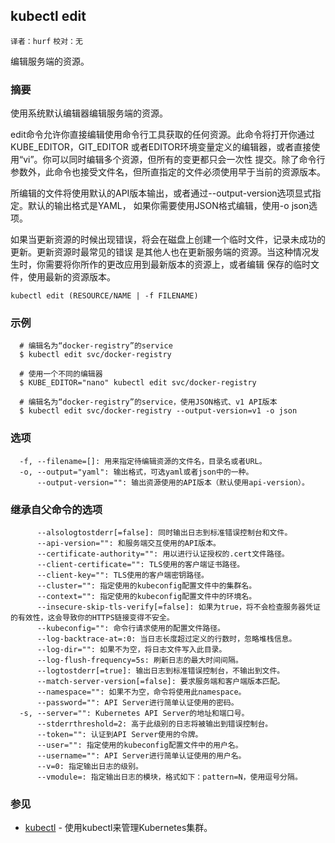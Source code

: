 ## kubectl edit
`译者：hurf` `校对：无`


编辑服务端的资源。

### 摘要

使用系统默认编辑器编辑服务端的资源。

edit命令允许你直接编辑使用命令行工具获取的任何资源。此命令将打开你通过KUBE_EDITOR，GIT_EDITOR
或者EDITOR环境变量定义的编辑器，或者直接使用“vi”。你可以同时编辑多个资源，但所有的变更都只会一次性
提交。除了命令行参数外，此命令也接受文件名，但所直指定的文件必须使用早于当前的资源版本。

所编辑的文件将使用默认的API版本输出，或者通过--output-version选项显式指定。默认的输出格式是YAML，
如果你需要使用JSON格式编辑，使用-o json选项。

如果当更新资源的时候出现错误，将会在磁盘上创建一个临时文件，记录未成功的更新。更新资源时最常见的错误
是其他人也在更新服务端的资源。当这种情况发生时，你需要将你所作的更改应用到最新版本的资源上，或者编辑
保存的临时文件，使用最新的资源版本。

```
kubectl edit (RESOURCE/NAME | -f FILENAME)
```

### 示例

```
  # 编辑名为“docker-registry”的service
  $ kubectl edit svc/docker-registry

  # 使用一个不同的编辑器
  $ KUBE_EDITOR="nano" kubectl edit svc/docker-registry

  # 编辑名为“docker-registry”的service，使用JSON格式、v1 API版本
  $ kubectl edit svc/docker-registry --output-version=v1 -o json
```

### 选项

```
  -f, --filename=[]: 用来指定待编辑资源的文件名，目录名或者URL。
  -o, --output="yaml": 输出格式，可选yaml或者json中的一种。
      --output-version="": 输出资源使用的API版本（默认使用api-version）。
```

### 继承自父命令的选项
```
      --alsologtostderr[=false]: 同时输出日志到标准错误控制台和文件。
      --api-version="": 和服务端交互使用的API版本。
      --certificate-authority="": 用以进行认证授权的.cert文件路径。
      --client-certificate="": TLS使用的客户端证书路径。
      --client-key="": TLS使用的客户端密钥路径。
      --cluster="": 指定使用的kubeconfig配置文件中的集群名。
      --context="": 指定使用的kubeconfig配置文件中的环境名。
      --insecure-skip-tls-verify[=false]: 如果为true，将不会检查服务器凭证的有效性，这会导致你的HTTPS链接变得不安全。
      --kubeconfig="": 命令行请求使用的配置文件路径。
      --log-backtrace-at=:0: 当日志长度超过定义的行数时，忽略堆栈信息。
      --log-dir="": 如果不为空，将日志文件写入此目录。
      --log-flush-frequency=5s: 刷新日志的最大时间间隔。
      --logtostderr[=true]: 输出日志到标准错误控制台，不输出到文件。
      --match-server-version[=false]: 要求服务端和客户端版本匹配。
      --namespace="": 如果不为空，命令将使用此namespace。
      --password="": API Server进行简单认证使用的密码。
  -s, --server="": Kubernetes API Server的地址和端口号。
      --stderrthreshold=2: 高于此级别的日志将被输出到错误控制台。
      --token="": 认证到API Server使用的令牌。
      --user="": 指定使用的kubeconfig配置文件中的用户名。
      --username="": API Server进行简单认证使用的用户名。
      --v=0: 指定输出日志的级别。
      --vmodule=: 指定输出日志的模块，格式如下：pattern=N，使用逗号分隔。
```

### 参见

* [kubectl](kubectl.md)	 - 使用kubectl来管理Kubernetes集群。